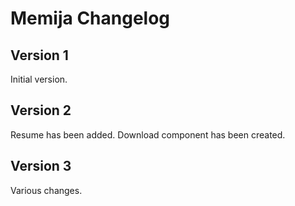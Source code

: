 # Memija Changelog

## Version 1

Initial version.

## Version 2

Resume has been added.
Download component has been created.

## Version 3

Various changes.
